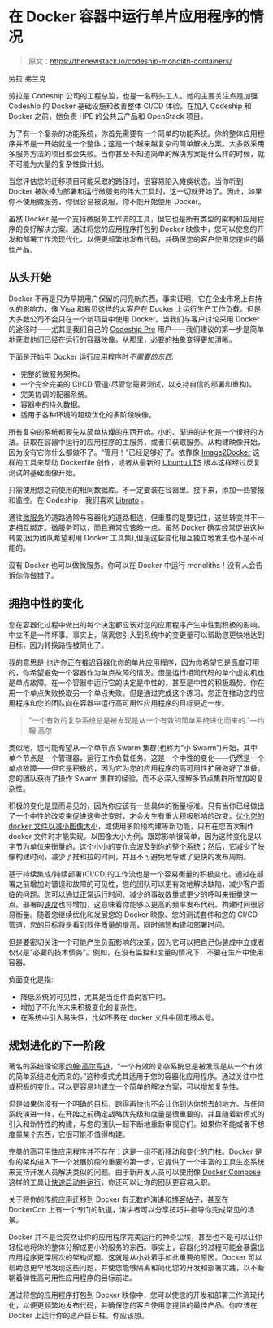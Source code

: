 # 在 Docker 容器中运行单片应用程序的情况

> 原文：<https://thenewstack.io/codeship-monolith-containers/>

劳拉·弗兰克

劳拉是 Codeship 公司的工程总监，也是一名码头工人。她的主要关注点是加强 Codeship 的 Docker 基础设施和改善整体 CI/CD 体验。在加入 Codeship 和 Docker 之前，她负责 HPE 的公共云产品和 OpenStack 项目。

为了有一个复杂的功能系统，你首先需要有一个简单的功能系统。你的整体应用程序并不是一开始就是一个整体；这是一个越来越复杂的简单解决方案。大多数采用多服务方法的项目都会失败。当你甚至不知道简单的解决方案是什么样的时候，就不可能为大量的复杂性做计划。

当您评估您的迁移项目可能采取的路径时，很容易陷入瘫痪状态。当你听到 Docker 被吹捧为部署和运行微服务的伟大工具时，这一切就开始了。因此，如果你不使用微服务，你很容易被说服，你不能开始使用 Docker。

虽然 Docker 是一个支持微服务工作流的工具，但它也是所有类型的架构和应用程序的良好解决方案。通过将您的应用程序打包到 Docker 映像中，您可以使您的开发和部署工作流现代化，以便更频繁地发布代码，并确保您的客户使用您提供的最佳产品。

## 从头开始

Docker 不再是只为早期用户保留的闪亮新东西。事实证明，它在企业市场上有持久的影响力，像 Visa 和易贝这样的大客户在 Docker 上运行生产工作负载。但是大多数公司不会只在一个新项目中使用 Docker。当我们与客户讨论采用 Docker 的途径时——尤其是我们自己的 [Codeship Pro](https://codeship.com/features/pro) 用户——我们建议的第一步是简单地获取他们已经在运行的容器映像。从那里，必要的抽象变得更加清晰。

下面是开始用 Docker 运行应用程序时*不需要的东西:*

*   完整的微服务架构。
*   一个完全完美的 CI/CD 管道(尽管您需要测试，以支持自信的部署和重构)。
*   完美协调的配器系统。
*   容器中的持久数据。
*   适用于各种环境的超级优化的多阶段映像。

所有复杂的系统都要先从简单枯燥的东西开始。小的、渐进的进化是一个很好的方法。获取在容器中运行的应用程序的主服务，或者只获取服务。从构建映像开始，因为没有它你什么都做不了。“管用！”已经足够好了。依靠像 [Image2Docker](https://github.com/docker/communitytools-image2docker-linux) 这样的工具来帮助 Dockerfile 创作，或者从最新的 [Ubuntu LTS](https://hub.docker.com/_/ubuntu/) 版本这样经过反复测试的基础图像开始。

只需使用您之前使用的相同数据库。不一定要装在容器里。接下来，添加一些警报和监控。在 Codeship，我们喜欢 [Librato](https://www.librato.com/server-monitoring/docker) 。

通往[微服务](/category/microservices/)的道路通常与容器化的道路相连，但重要的是要记住，这些转变并不一定相互绑定。微服务可以，而且通常应该晚一点。虽然 Docker 确实经常促进这种转变(因为团队希望利用 Docker 工具集),但是这些变化相互独立地发生也不是不可能的。

没有 Docker 也可以做微服务。你可以在 Docker 中运行 monoliths！没有人会告诉你你做错了。

## 拥抱中性的变化

您在容器化过程中做出的每个决定都应该对您的应用程序产生中性到积极的影响。中立不是一件坏事。事实上，隔离您引入到系统中的变更量可以帮助您更快地达到目标，因为转换路径被简化了。

我的意思是:也许你正在推迟容器化你的单片应用程序，因为你希望它是高度可用的，你希望避免一个容器作为单点故障的情况。但是运行相同代码的单个虚拟机也是单点故障。在一个容器中运行它的决定是中性的，甚至是中性的积极趋势。你在用一个单点失败换取另一个单点失败。但是通过完成这个练习，您正在推动您的应用程序和您的团队向在容器中运行高可用性应用程序的目标更近一步。

> "一个有效的复杂系统总是被发现是从一个有效的简单系统进化而来的."—约翰·高尔

类似地，您可能希望从一个单节点 Swarm 集群(也称为“小 Swarm”)开始，其中单个节点是一个管理器，运行工作负载任务。这是一个中性的变化——仍然是一个单点故障——但它是积极的，因为它为您的应用程序的高可用性扩展做好了准备。您的团队获得了操作 Swarm 集群的经验，而不必深入理解多节点集群所增加的复杂性。

积极的变化是显而易见的，因为你应该有一些具体的衡量标准。只有当你已经做出了一个中性的改变来促进这些改变时，才会发生有重大积极影响的改变。[优化您的 docker 文件以减小图像大小](https://blog.codeship.com/reduce-docker-image-size/)，或使用多阶段构建等新功能，只有在您首次制作 docker 文件时才能实现。以图像大小为例，跟踪影响很简单，因为这种变化是以字节为单位来衡量的。这个小小的变化会波及到你的整个系统；然后，它减少了映像构建时间，减少了推和拉的时间，并且不可避免地导致了更快的发布周期。

基于持续集成/持续部署(CI/CD)的工作流也是一个容易衡量的积极变化。通过在部署之前增加对错误和故障的可见性，您的团队可以更有效地解决缺陷，减少客户面临的问题。您可以通过正常运行时间、减少的事故数量或更少的呼叫来衡量这一点。部署的[速度](https://codeship.com/customers/travelperk)也将增加，这意味着你能够以更高的频率发布代码。构建时间很容易衡量。随着您继续优化和发展您的 Docker 映像、您的测试套件和您的 CI/CD 管道，您的目标将是看到软件质量的提高，同时缩短构建和部署时间。

但是要密切关注一个可能产生负面影响的决策，因为它可以把自己伪装成中立或者仅仅是“必要的技术债务”。例如，在没有监控和度量的情况下，不要在生产中使用容器。

负面变化是指:

*   降低系统的可见性，尤其是当组件面向客户时。
*   增加了不允许未来积极变化的复杂性。
*   在系统中引入易失性，比如不要在 docker 文件中固定版本号。

## 规划进化的下一阶段

著名的系统理论家[约翰·高尔写道](https://signalvnoise.com/posts/1414-a-complex-system-that-works-is-invariably)，“一个有效的复杂系统总是被发现是从一个有效的简单系统进化而来的。”这种模式尤其适用于您的容器化应用程序。通过关注中性或积极的变化，可以更容易地建立一个简单的解决方案，可以增加复杂性。

但是如果你没有一个明确的目标，跑得再快也不会让你到达你想去的地方。与任何系统演进一样，在开始之前确定战略优先级和度量是很重要的，并且随着新模式的引入和新特性的构建，与您的团队一起不断地重新审视它们。如果你不能或者不想度量某个东西，它很可能不值得构建。

完美的高可用性应用程序并不存在；这是一组不断移动和变化的门柱。Docker 是你的架构进入下一个发展阶段的重要的第一步，它提供了一个丰富的工具生态系统来支持开发人员解决类似的问题。由于新开发人员可以使用像 [Docker Compose](http://docs.docker.com/compose) 这样的工具让[快速启动并运行](https://blog.codeship.com/orchestrate-containers-for-development-with-docker-compose/)，你还可以让你的团队更容易入职。

关于将你的传统应用迁移到 Docker 有无数的演讲和[博客帖子](https://blog.codeship.com/?s=docker)，甚至在 DockerCon 上有一个专门的轨道，演讲者可以分享技巧并指导你完成常见的场景。

Docker 并不是会突然让你的应用程序完美运行的神奇尘埃，甚至也不是可以让你轻松地将你的整体分解成更小的服务的东西。事实上，容器化的过程可能会暴露出应用程序更深层次的架构问题。这就是从小处着手如此重要的原因。Docker 可以帮助您更早地发现这些问题，并使您能够隔离和简化您的开发和部署实践，以不断朝着弹性高可用性应用程序的目标前进。

通过将您的应用程序打包到 Docker 映像中，您可以使您的开发和部署工作流现代化，以便更频繁地发布代码，并确保您的客户使用您提供的最佳产品。你应该在 Docker 上运行你的遗产巨石柱。你应该想。

<svg xmlns:xlink="http://www.w3.org/1999/xlink" viewBox="0 0 68 31" version="1.1"><title>Group</title> <desc>Created with Sketch.</desc></svg>